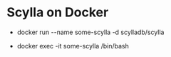 Scylla on Docker
================

* docker run --name some-scylla -d scylladb/scylla

* docker exec -it some-scylla /bin/bash

